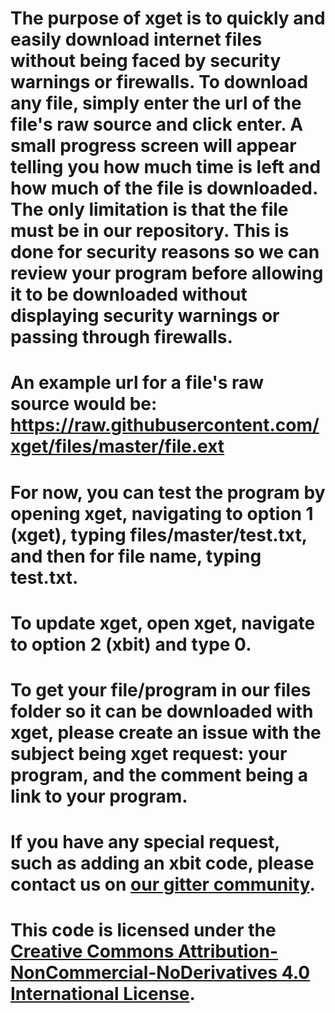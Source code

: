 # The purpose of xget is to quickly and easily download internet files without being faced by security warnings or firewalls. To download any file, simply enter the url of the file's raw source and click enter. A small progress screen will appear telling you how much time is left and how much of the file is downloaded. The only limitation is that the file must be in our repository. This is done for security reasons so we can review your program before allowing it to be downloaded without displaying security warnings or passing through firewalls.
# An example url for a file's raw source would be: https://raw.githubusercontent.com/xget/files/master/file.ext
# For now, you can test the program by opening xget, navigating to option 1 (xget), typing files/master/test.txt, and then for file name, typing test.txt.
# To update xget, open xget, navigate to option 2 (xbit) and type 0.
# To get your file/program in our files folder so it can be downloaded with xget, please create an issue with the subject being xget request: your program, and the comment being a link to your program.
# If you have any special request, such as adding an xbit code, please contact us on <a href="https://gitter.im/xget">our gitter community</a>.
# This code is licensed under the <a href="https://creativecommons.org/licenses/by-nc-nd/4.0/">Creative Commons Attribution-NonCommercial-NoDerivatives 4.0 International License</a>.
